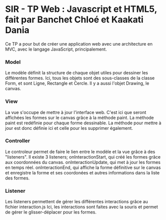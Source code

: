 <h1>SIR - TP Web : Javascript et HTML5, fait par Banchet Chloé et Kaakati Dania</h1>
Ce TP a pour but de créer une application web avec une architecture en MVC, avec le langage JavaScript, principalement.

<h3>Model</h3>
Le modèle définit la structure de chaque objet utiles pour dessiner les différentes formes.
Ici, tous les objets sont des sous-classes de la classe Form, et sont Ligne, Rectangle et Cercle. Il y a aussi l'objet Drawing, le canvas.

<h3>View</h3>
La vue s'occupe de mettre à jour l'interface web. C'est ici que seront affichées les formes sur le canvas grâce à la méthode paint.
La méthode paint est redéfinie pour chaque forme dessinable. La méthode pour mettre à jour est donc définie ici et celle pour les supprimer également.

<h3>Controller</h3>
Le controleur permet de faire le lien entre le modèle et la vue grâce à des "listeners".
Il existe 3 listeners; onInteractionStart, qui créé les formes grâce aux coordonnées du canvas.
onInteractionUpdate, qui met à jour les formes en temps réel.
onInteractionEnd, qui affiche la forme définitive sur le canvas et enregistre la forme et ses coordonées et autres informations dans la liste des formes.

<h3>Listener</h3>
Les listeners permettent de gérer les différentes interactions grâce au fichier interaction.js
Ici, les interactions sont faites avec la souris et permet de gérer le glisser-déplacer pour les formes.